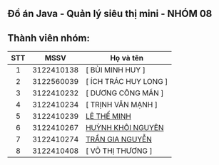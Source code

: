 ## Đồ án Java - Quản lý siêu thị mini - NHÓM 08

## Thành viên nhóm:

| STT |    MSSV    | Họ và tên                                                            |
| :-: | :--------: | -------------------------------------------------------------------- |
|  1  | 3122410138 | [ BÙI MINH HUY ]                                                     |
|  2  | 3122560039 | [ ÍCH TRÁC HUY LONG ]                                                |
|  3  | 3122410232 | [ DƯƠNG CÔNG MÃN ]                                                   |
|  4  | 3122410234 | [ TRỊNH VĂN MẠNH ]                                                   |
|  5  | 3122410239 | [LÊ THẾ MINH ](https://www.facebook.com/minh.lethe.186590)           |
|  6  | 3122410267 | [HUỲNH KHÔI NGUYÊN ](https://www.facebook.com/nguyen.huynhkhoi.6921) |
|  7  | 3122410274 | [TRẦN GIA NGUYỄN ](https://www.facebook.com/Remilia1704/)            |
|  8  | 3122410408 | [ VÕ THỊ THƯƠNG ]                                                    |
